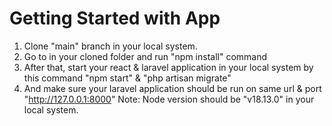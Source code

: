 # Getting Started with App

1) Clone "main" branch in your local system.
2) Go to in your cloned folder and run "npm install" command
3) After that, start your react & laravel application in your local system by this command "npm start" & "php artisan migrate"
4) And make sure your laravel application should be run on same url & port "http://127.0.0.1:8000"
Note: Node version should be "v18.13.0" in your local system.
